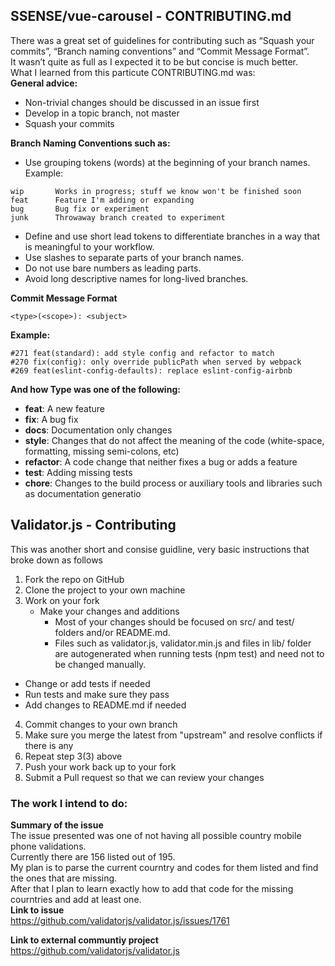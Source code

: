 ## SSENSE/vue-carousel - CONTRIBUTING.md
There was a great set of guidelines for contributing such as “Squash your commits”, “Branch naming conventions” and “Commit Message Format”.  
It wasn’t quite as full as I expected it to be but concise is much better.  
What I learned from this particute CONTRIBUTING.md was:  
**General advice:**  
* Non-trivial changes should be discussed in an issue first  
* Develop in a topic branch, not master  
* Squash your commits  


**Branch Naming Conventions such as:**  
* Use grouping tokens (words) at the beginning of your branch names. Example:  
```
wip       Works in progress; stuff we know won't be finished soon  
feat      Feature I'm adding or expanding  
bug       Bug fix or experiment  
junk      Throwaway branch created to experiment
```  
* Define and use short lead tokens to differentiate branches in a way that is meaningful to your workflow.  
* Use slashes to separate parts of your branch names.  
* Do not use bare numbers as leading parts.  
* Avoid long descriptive names for long-lived branches.  

**Commit Message Format**  
```  
<type>(<scope>): <subject>  
```  
**Example:**  
```  
#271 feat(standard): add style config and refactor to match  
#270 fix(config): only override publicPath when served by webpack   
#269 feat(eslint-config-defaults): replace eslint-config-airbnb  
```  
**And how Type was one of the following:**  
* **feat**: A new feature  
* **fix**: A bug fix  
* **docs**: Documentation only changes  
* **style**: Changes that do not affect the meaning of the code (white-space, formatting, missing semi-colons, etc)  
* **refactor**: A code change that neither fixes a bug or adds a feature  
* **test**: Adding missing tests  
* **chore**: Changes to the build process or auxiliary tools and libraries such as documentation generatio


## Validator.js - Contributing  

This was another short and consise guidline, very basic instructions that broke down as follows  

1. Fork the repo on GitHub
2. Clone the project to your own machine
3. Work on your fork
   * Make your changes and additions
       * Most of your changes should be focused on src/ and test/ folders and/or README.md.
       * Files such as validator.js, validator.min.js and files in lib/ folder are autogenerated when running tests (npm test) and need not to be changed manually.
  * Change or add tests if needed
  * Run tests and make sure they pass
  * Add changes to README.md if needed
4. Commit changes to your own branch
5. Make sure you merge the latest from "upstream" and resolve conflicts if there is any
6. Repeat step 3(3) above
7. Push your work back up to your fork
8. Submit a Pull request so that we can review your changes

### The work I intend to do:  
**Summary of the issue**  
The issue presented was one of not having all possible country mobile phone validations.  
Currently there are 156 listed out of 195.  
My plan is to parse the current courntry and codes for them listed and find the ones that are missing.  
After that I plan to learn exactly how to add that code for the missing courntries and add at least one.  
**Link to issue**  
https://github.com/validatorjs/validator.js/issues/1761  


**Link to external communtiy project**  
https://github.com/validatorjs/validator.js  



